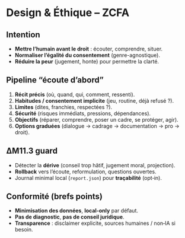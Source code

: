 # Design & Éthique – ZCFA

## Intention
- **Mettre l’humain avant le droit** : écouter, comprendre, situer.
- **Normaliser l’égalité du consentement** (genre-agnostique).
- **Réduire la peur** (jugement, honte) pour permettre la clarté.

## Pipeline “écoute d’abord”
1. **Récit précis** (où, quand, qui, comment, ressenti).
2. **Habitudes / consentement implicite** (jeu, routine, déjà refusé ?).
3. **Limites** (dites, franchies, respectées ?).
4. **Sécurité** (risques immédiats, pressions, dépendances).
5. **Objectifs** (réparer, comprendre, poser un cadre, se protéger, agir).
6. **Options graduées** (dialogue → cadrage → documentation → pro → droit).

## ΔM11.3 guard
- Détecter la **dérive** (conseil trop hâtif, jugement moral, projection).
- **Rollback** vers l’écoute, reformulation, questions ouvertes.
- Journal minimal local (`report.json`) pour **traçabilité** (opt‑in).

## Conformité (brefs points)
- **Minimisation des données**, **local‑only** par défaut.
- **Pas de diagnostic**, **pas de conseil juridique**.
- **Transparence** : disclaimer explicite, sources humaines / non‑IA si besoin.
